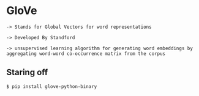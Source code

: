 # GloVe
    -> Stands for Global Vectors for word representations

    -> Developed By Standford

    -> unsupervised learning algorithm for generating word embeddings by aggregating word-word co-occurrence matrix from the corpus 

## Staring off
    $ pip install glove-python-binary